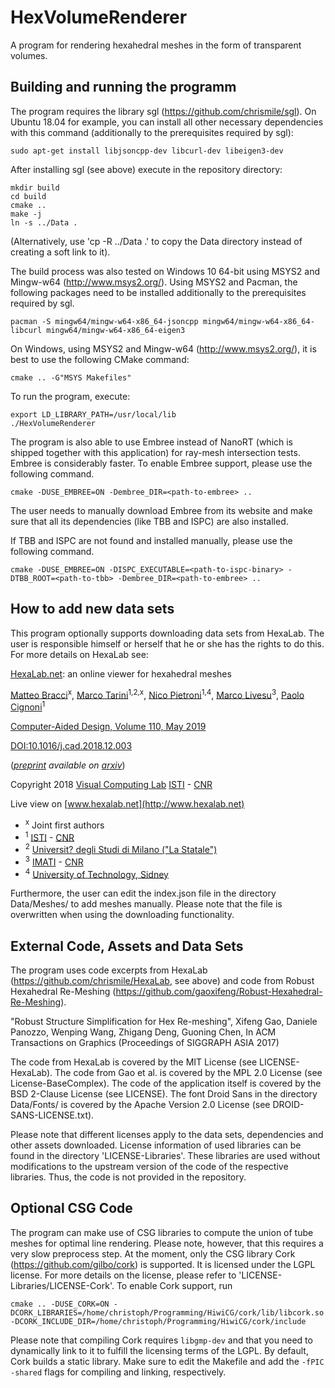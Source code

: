 # HexVolumeRenderer
A program for rendering hexahedral meshes in the form of transparent volumes.

## Building and running the programm

The program requires the library sgl (https://github.com/chrismile/sgl).
On Ubuntu 18.04 for example, you can install all other necessary dependencies with this command (additionally to the prerequisites required by sgl):

```
sudo apt-get install libjsoncpp-dev libcurl-dev libeigen3-dev
```

After installing sgl (see above) execute in the repository directory:

```
mkdir build
cd build
cmake ..
make -j
ln -s ../Data .
```
(Alternatively, use 'cp -R ../Data .' to copy the Data directory instead of creating a soft link to it).

The build process was also tested on Windows 10 64-bit using MSYS2 and Mingw-w64 (http://www.msys2.org/). Using MSYS2 and Pacman, the following packages need to be installed additionally to the prerequisites required by sgl.

```
pacman -S mingw64/mingw-w64-x86_64-jsoncpp mingw64/mingw-w64-x86_64-libcurl mingw64/mingw-w64-x86_64-eigen3
```

On Windows, using MSYS2 and Mingw-w64 (http://www.msys2.org/), it is best to use the following CMake command:
```
cmake .. -G"MSYS Makefiles"
```

To run the program, execute:
```
export LD_LIBRARY_PATH=/usr/local/lib
./HexVolumeRenderer
```

The program is also able to use Embree instead of NanoRT (which is shipped together with this application) for ray-mesh intersection tests.
Embree is considerably faster. To enable Embree support, please use the following command.

```
cmake -DUSE_EMBREE=ON -Dembree_DIR=<path-to-embree> ..
```

The user needs to manually download Embree from its website and make sure that all its dependencies (like TBB and ISPC) are also installed.

If TBB and ISPC are not found and installed manually, please use the following command.

```
cmake -DUSE_EMBREE=ON -DISPC_EXECUTABLE=<path-to-ispc-binary> -DTBB_ROOT=<path-to-tbb> -Dembree_DIR=<path-to-embree> ..
```

## How to add new data sets

This program optionally supports downloading data sets from HexaLab. The user is responsible himself or herself that he or she has the rights to do this. For more details on HexaLab see:

[HexaLab.net](http://www.hexalab.net): an online viewer for hexahedral meshes

[Matteo Bracci](https://github.com/c4stan)<sup>x</sup>, [Marco Tarini](http://vcg.isti.cnr.it/~tarini/)<sup>1,2,x</sup>, [Nico Pietroni](http://vcg.isti.cnr.it/~pietroni)<sup>1,4</sup>, [Marco Livesu](http://pers.ge.imati.cnr.it/livesu/)<sup>3</sup>, [Paolo Cignoni](http://vcg.isti.cnr.it/~cignoni)<sup>1</sup>

[Computer-Aided Design, Volume 110, May 2019](https://doi.org/10.1016/j.cad.2018.12.003)

[DOI:10.1016/j.cad.2018.12.003](https://doi.org/10.1016/j.cad.2018.12.003)

(_[preprint](https://arxiv.org/pdf/1806.06639) available on [arxiv](https://arxiv.org/abs/1806.06639)_)

Copyright 2018
[Visual Computing Lab](http://vcg.isti.cnr.it)
[ISTI](http://www.isti.cnr.it) - [CNR](http://www.cnr.it)

Live view on [www.hexalab.net](http://www.hexalab.net)
- <sup>x</sup> Joint first authors
- <sup>1</sup> [ISTI](http://www.isti.cnr.it) - [CNR](http://www.cnr.it)
- <sup>2</sup> [Universit? degli Studi di Milano ("La Statale")](http://www.unimi.it)
- <sup>3</sup> [IMATI](http://www.imati.cnr.it/) - [CNR](http://www.cnr.it)
- <sup>4</sup> [University of Technology, Sidney](https://www.uts.edu.au/)

Furthermore, the user can edit the index.json file in the directory Data/Meshes/ to add meshes manually.
Please note that the file is overwritten when using the downloading functionality.

## External Code, Assets and Data Sets

The program uses code excerpts from HexaLab (https://github.com/chrismile/HexaLab, see above) and code from Robust
Hexahedral Re-Meshing (https://github.com/gaoxifeng/Robust-Hexahedral-Re-Meshing).

"Robust Structure Simplification for Hex Re-meshing",
Xifeng Gao, Daniele Panozzo, Wenping Wang, Zhigang Deng, Guoning Chen,
In ACM Transactions on Graphics (Proceedings of SIGGRAPH ASIA 2017)

The code from HexaLab is covered by the MIT License (see LICENSE-HexaLab).
The code from Gao et al. is covered by the MPL 2.0 License (see License-BaseComplex).
The code of the application itself is covered by the BSD 2-Clause License (see LICENSE).
The font Droid Sans in the directory Data/Fonts/ is covered by the Apache Version 2.0 License (see DROID-SANS-LICENSE.txt).

Please note that different licenses apply to the data sets, dependencies and other assets downloaded.
License information of used libraries can be found in the directory 'LICENSE-Libraries'. These libraries are used
without modifications to the upstream version of the code of the respective libraries.
Thus, the code is not provided in the repository.


## Optional CSG Code

The program can make use of CSG libraries to compute the union of tube meshes for optimal line rendering.
Please note, however, that this requires a very slow preprocess step. At the moment, only the CSG library Cork
(https://github.com/gilbo/cork) is supported. It is licensed under the LGPL license. For more details on the license,
please refer to 'LICENSE-Libraries/LICENSE-Cork'. To enable Cork support, run

```
cmake .. -DUSE_CORK=ON -DCORK_LIBRARIES=/home/christoph/Programming/HiwiCG/cork/lib/libcork.so -DCORK_INCLUDE_DIR=/home/christoph/Programming/HiwiCG/cork/include
```

Please note that compiling Cork requires `libgmp-dev` and that you need to dynamically link to it to fulfill the
licensing terms of the LGPL. By default, Cork builds a static library.
Make sure to edit the Makefile and add the `-fPIC -shared` flags for compiling and linking, respectively.
